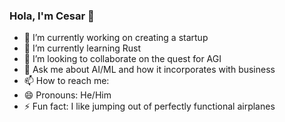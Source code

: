 ### Hola, I'm Cesar 👋

- 🔭 I’m currently working on creating a startup
- 🌱 I’m currently learning Rust
- 👯 I’m looking to collaborate on the quest for AGI
- 💬 Ask me about AI/ML and how it incorporates with business 
- 📫 How to reach me: 
- 😄 Pronouns: He/Him
- ⚡ Fun fact: I like jumping out of perfectly functional airplanes
